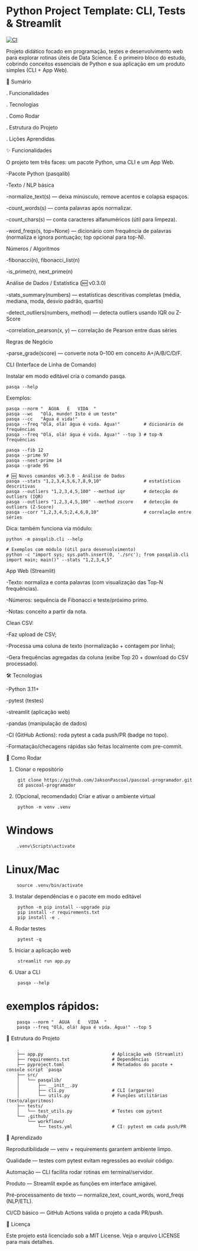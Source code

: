 # Python Project Template: CLI, Tests & Streamlit

[![CI](https://github.com/JaksonPascoal/pascoal-programador/actions/workflows/tests.yml/badge.svg?branch=main)](https://github.com/JaksonPascoal/pascoal-programador/actions/workflows/tests.yml)

Projeto didático focado em programação, testes e desenvolvimento web para explorar rotinas úteis de Data Science.
É o primeiro bloco do estudo, cobrindo conceitos essenciais de Python e sua aplicação em um produto simples (CLI + App Web).

📝 Sumário

. Funcionalidades

. Tecnologias

. Como Rodar

. Estrutura do Projeto

. Lições Aprendidas

✨ Funcionalidades

O projeto tem três faces: um pacote Python, uma CLI e um App Web.

-Pacote Python (pasqalib)

-Texto / NLP básica

-normalize_text(s) — deixa minúsculo, remove acentos e colapsa espaços.

-count_words(s) — conta palavras após normalizar.

-count_chars(s) — conta caracteres alfanuméricos (útil para limpeza).

-word_freqs(s, top=None) — dicionário com frequência de palavras (normaliza e ignora pontuação; top opcional para top-N).

Números / Algoritmos

-fibonacci(n), fibonacci_list(n)

-is_prime(n), next_prime(n)

Análise de Dados / Estatística (🆕 v0.3.0)

-stats_summary(numbers) — estatísticas descritivas completas (média, mediana, moda, desvio padrão, quartis)

-detect_outliers(numbers, method) — detecta outliers usando IQR ou Z-Score

-correlation_pearson(x, y) — correlação de Pearson entre duas séries

Regras de Negócio

-parse_grade(score) — converte nota 0–100 em conceito A+/A/B/C/D/F.

CLI (Interface de Linha de Comando)

Instalar em modo editável cria o comando pasqa.

    pasqa --help

Exemplos:

    pasqa --norm "  ÁGUA   É   VIDA  "
    pasqa --wc   "Olá, mundo! Isto é um teste"
    pasqa --cc   "Água é vida!"
    pasqa --freq "Olá, olá! água é vida. Água!"         # dicionário de frequências
    pasqa --freq "Olá, olá! água é vida. Água!" --top 3 # top-N frequências

    pasqa --fib 12
    pasqa --prime 97
    pasqa --next-prime 14
    pasqa --grade 95

    # 🆕 Novos comandos v0.3.0 - Análise de Dados
    pasqa --stats "1,2,3,4,5,6,7,8,9,10"                # estatísticas descritivas
    pasqa --outliers "1,2,3,4,5,100" --method iqr       # detecção de outliers (IQR)
    pasqa --outliers "1,2,3,4,5,100" --method zscore    # detecção de outliers (Z-Score)
    pasqa --corr "1,2,3,4,5;2,4,6,8,10"                 # correlação entre séries

Dica: também funciona via módulo:

    python -m pasqalib.cli --help
    
    # Exemplos com módulo (útil para desenvolvimento)
    python -c "import sys; sys.path.insert(0, './src'); from pasqalib.cli import main; main()" --stats "1,2,3,4,5"

App Web (Streamlit)

-Texto: normaliza e conta palavras (com visualização das Top-N frequências).

-Números: sequência de Fibonacci e teste/próximo primo.

-Notas: conceito a partir da nota.

Clean CSV:

-Faz upload de CSV;

-Processa uma coluna de texto (normalização + contagem por linha);

-Gera frequências agregadas da coluna (exibe Top 20 + download do CSV processado).

🛠️ Tecnologias

-Python 3.11+

-pytest (testes)

-streamlit (aplicação web)

-pandas (manipulação de dados)

-CI (GitHub Actions): roda pytest a cada push/PR (badge no topo).

-Formatação/checagens rápidas são feitas localmente com pre-commit.

🚀 Como Rodar
1) Clonar o repositório

        git clone https://github.com/JaksonPascoal/pascoal-programador.git
        cd pascoal-programador

2) (Opcional, recomendado) Criar e ativar o ambiente virtual

        python -m venv .venv
# Windows
        .venv\Scripts\activate
# Linux/Mac
        source .venv/bin/activate

3) Instalar dependências e o pacote em modo editável

        python -m pip install --upgrade pip
        pip install -r requirements.txt
        pip install -e .

4) Rodar testes

        pytest -q

5) Iniciar a aplicação web

        streamlit run app.py

6) Usar a CLI

        pasqa --help
   
# exemplos rápidos:
        pasqa --norm "  ÁGUA   É   VIDA  "
        pasqa --freq "Olá, olá! água é vida. Água!" --top 5

📂 Estrutura do Projeto

        .
        ├── app.py                          # Aplicação web (Streamlit)
        ├── requirements.txt                # Dependências
        ├── pyproject.toml                  # Metadados do pacote + console script `pasqa`
        ├── src/
        │   └── pasqalib/
        │       ├── __init__.py
        │       ├── cli.py                  # CLI (argparse)
        │       └── utils.py                # Funções utilitárias (texto/algoritmos)
        ├── tests/
        │   └── test_utils.py               # Testes com pytest
        └── .github/
            └── workflows/
                └── tests.yml               # CI: pytest em cada push/PR


🧠 Aprendizado

Reprodutibilidade — venv + requirements garantem ambiente limpo.

Qualidade — testes com pytest evitam regressões ao evoluir código.

Automação — CLI facilita rodar rotinas em terminal/servidor.

Produto — Streamlit expõe as funções em interface amigável.

Pré-processamento de texto — normalize_text, count_words, word_freqs (NLP/ETL).

CI/CD básico — GitHub Actions valida o projeto a cada PR/push.

📄 Licença

Este projeto está licenciado sob a MIT License.
Veja o arquivo LICENSE para mais detalhes.









 
